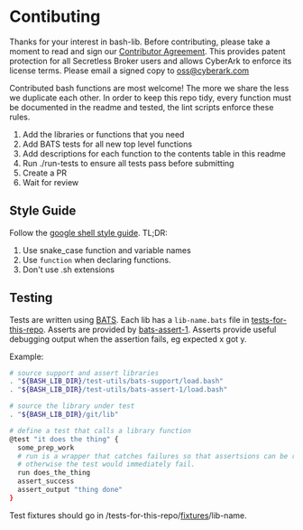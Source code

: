# Contibuting
Thanks for your interest in bash-lib. Before contributing, please take a
moment to read and sign our [Contributor
Agreement](CyberArk_Open_Source_Contributor_Agreement.pdf). This provides
patent protection for all Secretless Broker users and allows CyberArk to
enforce its license terms. Please email a signed copy to <a
href="oss@cyberark.com">oss@cyberark.com</a>

Contributed bash functions are most welcome! The more we share the less we
duplicate each other. In order to keep this repo tidy, every function must be
documented in the readme and tested, the lint scripts enforce these rules.

1. Add the libraries or functions that you need
2. Add BATS tests for all new top level functions
3. Add descriptions for each function to the contents table in this readme
4. Run ./run-tests to ensure all tests pass before submitting
5. Create a PR
6. Wait for review

## Style Guide
Follow the [google shell style guide](https://google.github.io/styleguide/shell.xml#Naming_Conventions).
TL;DR:
1. Use snake_case function and variable names
1. Use `function` when declaring functions.
1. Don't use .sh extensions

## Testing
Tests are written using [BATS](https://github.com/bats-core/bats). Each lib has a `lib-name.bats` file in [tests-for-this-repo](/tests-for-this-repo).
Asserts are provided by [bats-assert-1](https://github.com/jasonkarns/bats-assert-1). Asserts provide useful debugging output when the assertion fails, eg expected x got y.

Example:
```bash
# source support and assert libraries
. "${BASH_LIB_DIR}/test-utils/bats-support/load.bash"
. "${BASH_LIB_DIR}/test-utils/bats-assert-1/load.bash"

# source the library under test
. "${BASH_LIB_DIR}/git/lib"

# define a test that calls a library function
@test "it does the thing" {
  some_prep_work
  # run is a wrapper that catches failures so that assertsions can be run,
  # otherwise the test would immediately fail.
  run does_the_thing
  assert_success
  assert_output "thing done"
}
```

Test fixtures should go in /tests-for-this-repo/[fixtures](tests-for-this-repo/fixtures)/lib-name.
